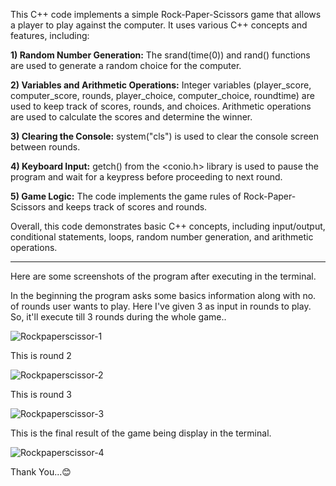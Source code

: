 This C++ code implements a simple Rock-Paper-Scissors game that allows a player to play against the computer. It uses various C++ concepts and features, including:

**1) Random Number Generation:** The srand(time(0)) and rand() functions are used to generate a random choice for the computer.

**2) Variables and Arithmetic Operations:** Integer variables (player_score, computer_score, rounds, player_choice, computer_choice, roundtime) are used to keep track of scores, rounds, and choices. Arithmetic operations are used to calculate the scores and determine the winner.

**3) Clearing the Console:** system("cls") is used to clear the console screen between rounds.

**4) Keyboard Input:** getch() from the <conio.h> library is used to pause the program and wait for a keypress before proceeding to next round.

**5) Game Logic:** The code implements the game rules of Rock-Paper-Scissors and keeps track of scores and rounds.


Overall, this code demonstrates basic C++ concepts, including input/output, conditional statements, loops, random number generation, and arithmetic operations.


*************************************************************************************************************************


Here are some screenshots of the program after executing in the terminal.


In the beginning the program asks some basics information along with no. of rounds user wants to play.
Here I've given 3 as input in rounds to play. So, it'll execute till 3 rounds during the whole game..

![Rockpaperscissor-1](https://github.com/rohankr09/Cpp-Projects/assets/112258054/caee1894-f865-48f2-8f2f-ec59a8c9942e)


This is round 2

![Rockpaperscissor-2](https://github.com/rohankr09/Cpp-Projects/assets/112258054/edba9e26-fbea-48ed-a6a0-9e2781e728ef)


This is round 3

![Rockpaperscissor-3](https://github.com/rohankr09/Cpp-Projects/assets/112258054/e7cfe225-7bdb-475e-8d3e-d3494b1a4412)


This is the final result of the game being display in the terminal.

![Rockpaperscissor-4](https://github.com/rohankr09/Cpp-Projects/assets/112258054/6cb84027-402e-4612-84be-9dd0a5c9a210)



Thank You...😊
